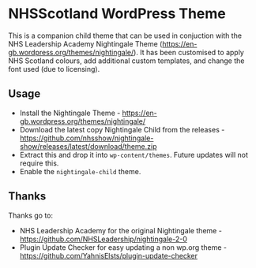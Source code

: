# NHSScotland WordPress Theme
This is a companion child theme that can be used in conjuction with the NHS Leadership Academy Nightingale Theme (https://en-gb.wordpress.org/themes/nightingale/).
It has been customised to apply NHS Scotland colours, add additional custom templates, and change the font used (due to licensing).

## Usage
- Install the Nightingale Theme - https://en-gb.wordpress.org/themes/nightingale/
- Download the latest copy Nightingale Child from the releases - https://github.com/nhsshow/nightingale-show/releases/latest/download/theme.zip
- Extract this and drop it into `wp-content/themes`. Future updates will not require this.
- Enable the `nightingale-child` theme.

## Thanks
Thanks go to:
- NHS Leadership Academy for the original Nightingale theme - https://github.com/NHSLeadership/nightingale-2-0
- Plugin Update Checker for easy updating a non wp.org theme - https://github.com/YahnisElsts/plugin-update-checker
